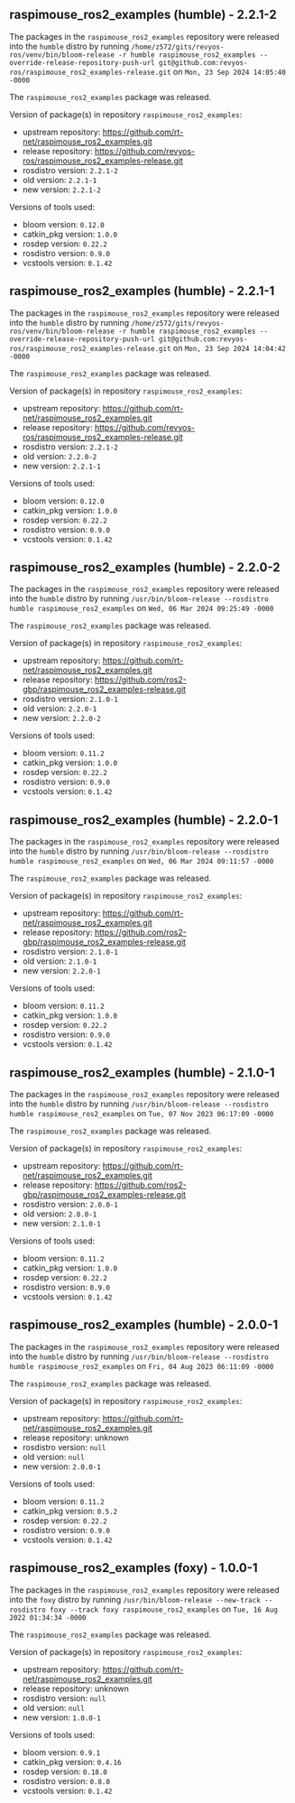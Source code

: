 ## raspimouse_ros2_examples (humble) - 2.2.1-2

The packages in the `raspimouse_ros2_examples` repository were released into the `humble` distro by running `/home/z572/gits/revyos-ros/venv/bin/bloom-release -r humble raspimouse_ros2_examples --override-release-repository-push-url git@github.com:revyos-ros/raspimouse_ros2_examples-release.git` on `Mon, 23 Sep 2024 14:05:40 -0000`

The `raspimouse_ros2_examples` package was released.

Version of package(s) in repository `raspimouse_ros2_examples`:

- upstream repository: https://github.com/rt-net/raspimouse_ros2_examples.git
- release repository: https://github.com/revyos-ros/raspimouse_ros2_examples-release.git
- rosdistro version: `2.2.1-2`
- old version: `2.2.1-1`
- new version: `2.2.1-2`

Versions of tools used:

- bloom version: `0.12.0`
- catkin_pkg version: `1.0.0`
- rosdep version: `0.22.2`
- rosdistro version: `0.9.0`
- vcstools version: `0.1.42`


## raspimouse_ros2_examples (humble) - 2.2.1-1

The packages in the `raspimouse_ros2_examples` repository were released into the `humble` distro by running `/home/z572/gits/revyos-ros/venv/bin/bloom-release -r humble raspimouse_ros2_examples --override-release-repository-push-url git@github.com:revyos-ros/raspimouse_ros2_examples-release.git` on `Mon, 23 Sep 2024 14:04:42 -0000`

The `raspimouse_ros2_examples` package was released.

Version of package(s) in repository `raspimouse_ros2_examples`:

- upstream repository: https://github.com/rt-net/raspimouse_ros2_examples.git
- release repository: https://github.com/revyos-ros/raspimouse_ros2_examples-release.git
- rosdistro version: `2.2.1-2`
- old version: `2.2.0-2`
- new version: `2.2.1-1`

Versions of tools used:

- bloom version: `0.12.0`
- catkin_pkg version: `1.0.0`
- rosdep version: `0.22.2`
- rosdistro version: `0.9.0`
- vcstools version: `0.1.42`


## raspimouse_ros2_examples (humble) - 2.2.0-2

The packages in the `raspimouse_ros2_examples` repository were released into the `humble` distro by running `/usr/bin/bloom-release --rosdistro humble raspimouse_ros2_examples` on `Wed, 06 Mar 2024 09:25:49 -0000`

The `raspimouse_ros2_examples` package was released.

Version of package(s) in repository `raspimouse_ros2_examples`:

- upstream repository: https://github.com/rt-net/raspimouse_ros2_examples.git
- release repository: https://github.com/ros2-gbp/raspimouse_ros2_examples-release.git
- rosdistro version: `2.1.0-1`
- old version: `2.2.0-1`
- new version: `2.2.0-2`

Versions of tools used:

- bloom version: `0.11.2`
- catkin_pkg version: `1.0.0`
- rosdep version: `0.22.2`
- rosdistro version: `0.9.0`
- vcstools version: `0.1.42`


## raspimouse_ros2_examples (humble) - 2.2.0-1

The packages in the `raspimouse_ros2_examples` repository were released into the `humble` distro by running `/usr/bin/bloom-release --rosdistro humble raspimouse_ros2_examples` on `Wed, 06 Mar 2024 09:11:57 -0000`

The `raspimouse_ros2_examples` package was released.

Version of package(s) in repository `raspimouse_ros2_examples`:

- upstream repository: https://github.com/rt-net/raspimouse_ros2_examples.git
- release repository: https://github.com/ros2-gbp/raspimouse_ros2_examples-release.git
- rosdistro version: `2.1.0-1`
- old version: `2.1.0-1`
- new version: `2.2.0-1`

Versions of tools used:

- bloom version: `0.11.2`
- catkin_pkg version: `1.0.0`
- rosdep version: `0.22.2`
- rosdistro version: `0.9.0`
- vcstools version: `0.1.42`


## raspimouse_ros2_examples (humble) - 2.1.0-1

The packages in the `raspimouse_ros2_examples` repository were released into the `humble` distro by running `/usr/bin/bloom-release --rosdistro humble raspimouse_ros2_examples` on `Tue, 07 Nov 2023 06:17:09 -0000`

The `raspimouse_ros2_examples` package was released.

Version of package(s) in repository `raspimouse_ros2_examples`:

- upstream repository: https://github.com/rt-net/raspimouse_ros2_examples.git
- release repository: https://github.com/ros2-gbp/raspimouse_ros2_examples-release.git
- rosdistro version: `2.0.0-1`
- old version: `2.0.0-1`
- new version: `2.1.0-1`

Versions of tools used:

- bloom version: `0.11.2`
- catkin_pkg version: `1.0.0`
- rosdep version: `0.22.2`
- rosdistro version: `0.9.0`
- vcstools version: `0.1.42`


## raspimouse_ros2_examples (humble) - 2.0.0-1

The packages in the `raspimouse_ros2_examples` repository were released into the `humble` distro by running `/usr/bin/bloom-release --rosdistro humble raspimouse_ros2_examples` on `Fri, 04 Aug 2023 06:11:09 -0000`

The `raspimouse_ros2_examples` package was released.

Version of package(s) in repository `raspimouse_ros2_examples`:

- upstream repository: https://github.com/rt-net/raspimouse_ros2_examples.git
- release repository: unknown
- rosdistro version: `null`
- old version: `null`
- new version: `2.0.0-1`

Versions of tools used:

- bloom version: `0.11.2`
- catkin_pkg version: `0.5.2`
- rosdep version: `0.22.2`
- rosdistro version: `0.9.0`
- vcstools version: `0.1.42`


## raspimouse_ros2_examples (foxy) - 1.0.0-1

The packages in the `raspimouse_ros2_examples` repository were released into the `foxy` distro by running `/usr/bin/bloom-release --new-track --rosdistro foxy --track foxy raspimouse_ros2_examples` on `Tue, 16 Aug 2022 01:34:34 -0000`

The `raspimouse_ros2_examples` package was released.

Version of package(s) in repository `raspimouse_ros2_examples`:

- upstream repository: https://github.com/rt-net/raspimouse_ros2_examples.git
- release repository: unknown
- rosdistro version: `null`
- old version: `null`
- new version: `1.0.0-1`

Versions of tools used:

- bloom version: `0.9.1`
- catkin_pkg version: `0.4.16`
- rosdep version: `0.18.0`
- rosdistro version: `0.8.0`
- vcstools version: `0.1.42`


